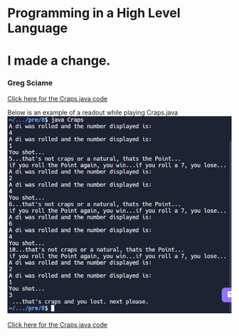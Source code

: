 # Programming in a High Level Language
# I made a change.

### Greg Sciame


[Click here for the Craps.java code](https://github.com/hunter-teacher-cert/cohort-3-summer-work-sciame/blob/master/programming/pre/8/Craps.java)

Below is an example of a readout while playing Craps.java
![Craps Game from pre-work](/images/craps_.JPG)


<a href = "https://github.com/hunter-teacher-cert/cohort-3-summer-work-sciame/blob/master/programming/pre/8/Craps.java">Click here for the Craps.java code</a>
